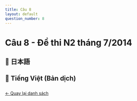 ```yaml
---
title: Câu 8
layout: default
question_number: 8
---
```


# Câu 8 - Đề thi N2 tháng 7/2014
## 📖 日本語

## 📘 Tiếng Việt (Bản dịch)

<div style="margin-top: 2em;">
  <a href="/exam/n2/2014/">← Quay lại danh sách</a>
</div>